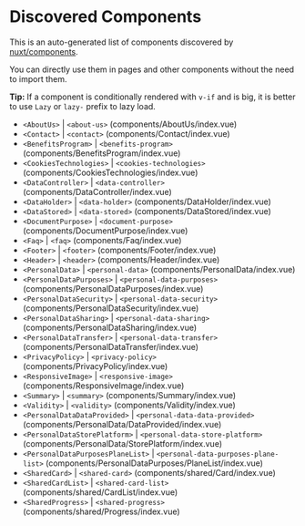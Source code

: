 # Discovered Components

This is an auto-generated list of components discovered by [nuxt/components](https://github.com/nuxt/components).

You can directly use them in pages and other components without the need to import them.

**Tip:** If a component is conditionally rendered with `v-if` and is big, it is better to use `Lazy` or `lazy-` prefix to lazy load.

- `<AboutUs>` | `<about-us>` (components/AboutUs/index.vue)
- `<Contact>` | `<contact>` (components/Contact/index.vue)
- `<BenefitsProgram>` | `<benefits-program>` (components/BenefitsProgram/index.vue)
- `<CookiesTechnologies>` | `<cookies-technologies>` (components/CookiesTechnologies/index.vue)
- `<DataController>` | `<data-controller>` (components/DataController/index.vue)
- `<DataHolder>` | `<data-holder>` (components/DataHolder/index.vue)
- `<DataStored>` | `<data-stored>` (components/DataStored/index.vue)
- `<DocumentPurpose>` | `<document-purpose>` (components/DocumentPurpose/index.vue)
- `<Faq>` | `<faq>` (components/Faq/index.vue)
- `<Footer>` | `<footer>` (components/Footer/index.vue)
- `<Header>` | `<header>` (components/Header/index.vue)
- `<PersonalData>` | `<personal-data>` (components/PersonalData/index.vue)
- `<PersonalDataPurposes>` | `<personal-data-purposes>` (components/PersonalDataPurposes/index.vue)
- `<PersonalDataSecurity>` | `<personal-data-security>` (components/PersonalDataSecurity/index.vue)
- `<PersonalDataSharing>` | `<personal-data-sharing>` (components/PersonalDataSharing/index.vue)
- `<PersonalDataTransfer>` | `<personal-data-transfer>` (components/PersonalDataTransfer/index.vue)
- `<PrivacyPolicy>` | `<privacy-policy>` (components/PrivacyPolicy/index.vue)
- `<ResponsiveImage>` | `<responsive-image>` (components/ResponsiveImage/index.vue)
- `<Summary>` | `<summary>` (components/Summary/index.vue)
- `<Validity>` | `<validity>` (components/Validity/index.vue)
- `<PersonalDataDataProvided>` | `<personal-data-data-provided>` (components/PersonalData/DataProvided/index.vue)
- `<PersonalDataStorePlatform>` | `<personal-data-store-platform>` (components/PersonalData/StorePlatform/index.vue)
- `<PersonalDataPurposesPlaneList>` | `<personal-data-purposes-plane-list>` (components/PersonalDataPurposes/PlaneList/index.vue)
- `<SharedCard>` | `<shared-card>` (components/shared/Card/index.vue)
- `<SharedCardList>` | `<shared-card-list>` (components/shared/CardList/index.vue)
- `<SharedProgress>` | `<shared-progress>` (components/shared/Progress/index.vue)
